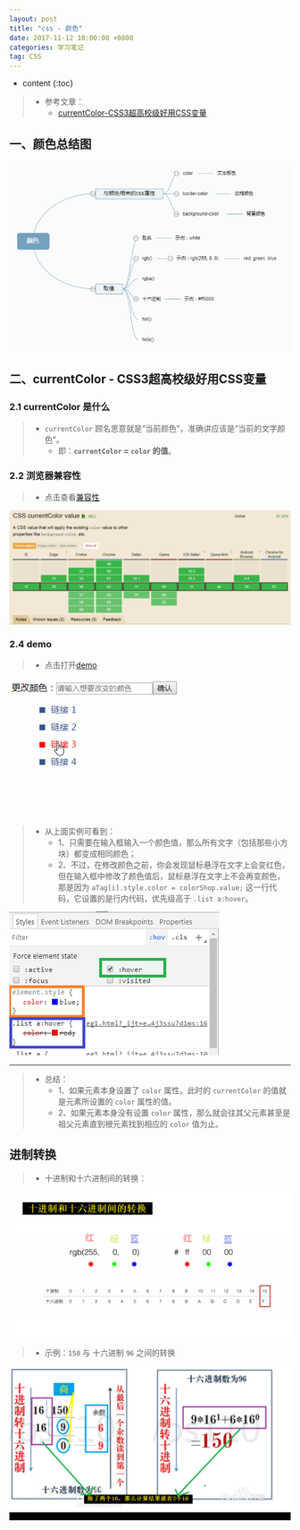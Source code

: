 ```yaml
---
layout: post
title: "css - 颜色"
date: 2017-11-12 10:00:00 +0800 
categories: 学习笔记
tag: CSS
---
```

* content
{:toc}

> * 参考文章：
>   * [currentColor-CSS3超高校级好用CSS变量](http://www.zhangxinxu.com/wordpress/2014/10/currentcolor-css3-powerful-css-keyword/)


<!-- more -->

## 一、颜色总结图

![transform](/styles/images/css/color/color-04.png)

## 二、currentColor - CSS3超高校级好用CSS变量

### 2.1 currentColor 是什么

> * `currentColor` 顾名思意就是“当前颜色”，准确讲应该是“当前的文字颜色”。
>   * 即：**`currentColor` = `color` 的值**。

### 2.2 浏览器兼容性

> * 点击查看[兼容性](https://caniuse.com/#search=currentColor)

![transform](/styles/images/css/color/color-05.png)

### 2.4 demo

> * 点击打开[demo](/effects/demo/css/color/eg1.html)

![demo](/effects/images/css/color/color-01.gif)

> * 从上面实例可看到：
>   * 1、只需要在输入框输入一个颜色值，那么所有文字（包括那些小方块）都变成相同颜色；
>   * 2、不过，在修改颜色之前，你会发现鼠标悬浮在文字上会变红色，但在输入框中修改了颜色值后，鼠标悬浮在文字上不会再变颜色，那是因为 `aTag[i].style.color = colorShop.value;` 这一行代码，它设置的是行内代码，优先级高于 `.list a:hover`。

![transform](/styles/images/css/color/color-06.png)

---

> * 总结：
>   * 1、如果元素本身设置了 `color` 属性，此时的 `currentColor` 的值就是元素所设置的 `color` 属性的值。
>   * 2、如果元素本身没有设置 `color` 属性，那么就会往其父元素甚至是祖父元素直到根元素找到相应的 `color` 值为止。



## 进制转换

> * 十进制和十六进制间的转换：

![transform](/styles/images/css/color/color-01.png)

> * 示例：`150` 与 十六进制 `96` 之间的转换

![transform](/styles/images/css/color/color-02.png)

